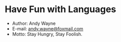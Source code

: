 # Have Fun with Languages
 
 * Author: Andy Wayne
 * E-mail: andy.wayne@foxmail.com
 * Motto: Stay Hungry, Stay Foolish.
 
